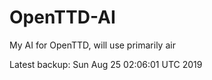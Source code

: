 # OpenTTD-AI
My AI for OpenTTD, will use primarily air

Latest backup: Sun Aug 25 02:06:01 UTC 2019
